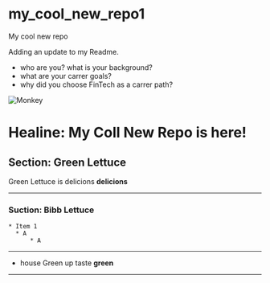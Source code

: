 # my_cool_new_repo1

My cool new repo


Adding an update to my Readme.

* who are you?  what is your background?
* what are your carrer goals?
* why did you choose FinTech as a carrer path?

![Monkey](images/monkey.jpeg)

# Healine: My Coll New Repo is here!

## Section: Green Lettuce
Green Lettuce is delicions  **delicions**

---

### Suction: Bibb Lettuce

	* Item 1
	  * A
          * A
---
* house
Green up taste  **green**
---